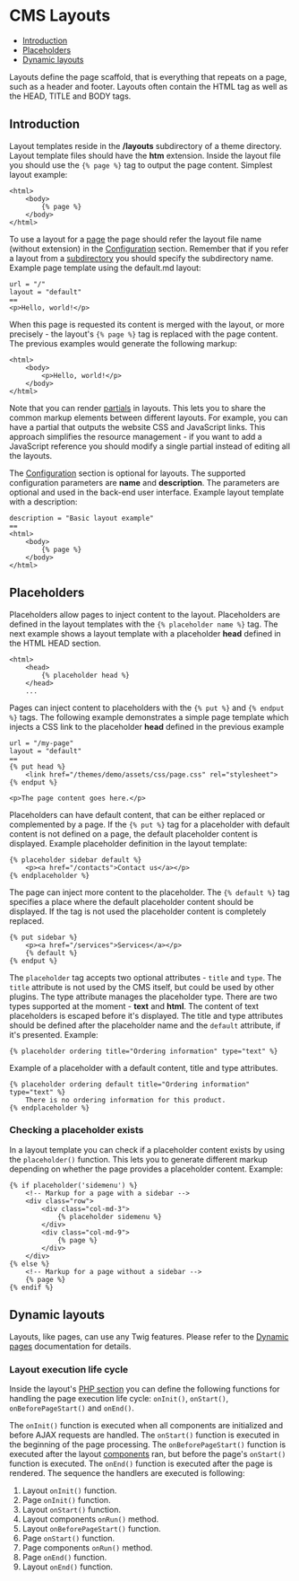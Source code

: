 # CMS Layouts

- [Introduction](#introduction)
- [Placeholders](#placeholders)
- [Dynamic layouts](#dynamic-layouts)

Layouts define the page scaffold, that is everything that repeats on a page, such as a header and footer. Layouts often contain the HTML tag as well as the HEAD, TITLE and BODY tags.

<a name="introduction" class="anchor" href="#introduction"></a>
## Introduction

Layout templates reside in the **/layouts** subdirectory of a theme directory. Layout template files should have the **htm** extension. Inside the layout file you should use the `{% page %}` tag to output the page content. Simplest layout example:

    <html>
        <body>
            {% page %}
        </body>
    </html>

To use a layout for a [page](pages) the page should refer the layout file name (without extension) in the [Configuration](themes#configuration-section) section. Remember that if you refer a layout from a [subdirectory](themes#subdirectories) you should specify the subdirectory name. Example page template using the default.md layout:

    url = "/"
    layout = "default"
    ==
    <p>Hello, world!</p>

When this page is requested its content is merged with the layout, or more precisely - the layout's `{% page %}` tag is replaced with the page content. The previous examples would generate the following markup:

    <html>
        <body>
            <p>Hello, world!</p>
        </body>
    </html>

Note that you can render [partials](partials) in layouts. This lets you to share the common markup elements between different layouts. For example, you can have a partial that outputs the website CSS and JavaScript links. This approach simplifies the resource management - if you want to add a JavaScript reference you should modify a single partial instead of editing all the layouts.

The [Configuration](themes#configuration-section) section is optional for layouts. The supported configuration parameters are **name** and **description**. The parameters are optional and used in the back-end user interface. Example layout template with a description:

    description = "Basic layout example"
    ==
    <html>
        <body>
            {% page %}
        </body>
    </html>

<a name="placeholders" class="anchor" href="#placeholders"></a>
## Placeholders

Placeholders allow pages to inject content to the layout. Placeholders are defined in the layout templates with the `{% placeholder name %}` tag. The next example shows a layout template with a placeholder **head** defined in the HTML HEAD section.

    <html>
        <head>
            {% placeholder head %}
        </head>
        ...

Pages can inject content to placeholders with the `{% put %}` and `{% endput %}` tags. The following example demonstrates a simple page template which injects a CSS link to the placeholder **head** defined in the previous example


    url = "/my-page"
    layout = "default"
    ==
    {% put head %}
        <link href="/themes/demo/assets/css/page.css" rel="stylesheet">
    {% endput %}

    <p>The page content goes here.</p>

Placeholders can have default content, that can be either replaced or complemented by a page. If the `{% put %}` tag for a placeholder with default content is not defined on a page, the default placeholder content is displayed. Example placeholder definition in the layout template:

    {% placeholder sidebar default %}
        <p><a href="/contacts">Contact us</a></p>
    {% endplaceholder %}

The page can inject more content to the placeholder. The `{% default %}` tag specifies a place where the default placeholder content should be displayed. If the tag is not used the placeholder content is completely replaced.

    {% put sidebar %}
        <p><a href="/services">Services</a></p>
        {% default %}
    {% endput %}

The `placeholder` tag accepts two optional attributes - `title` and `type`. The `title` attribute is not used by the CMS itself, but could be used by other plugins. The type attribute manages the placeholder type. There are two types supported at the moment - **text** and **html**. The content of text placeholders is escaped before it's displayed. The title and type attributes should be defined after the placeholder name and the `default` attribute, if it's presented. Example:

    {% placeholder ordering title="Ordering information" type="text" %}

Example of a placeholder with a default content, title and type attributes.

    {% placeholder ordering default title="Ordering information" type="text" %}
        There is no ordering information for this product.
    {% endplaceholder %}

<a name="checking-placeholder-exits" class="anchor" href="#checking-placeholder-exits"></a>
### Checking a placeholder exists

In a layout template you can check if a placeholder content exists by using the `placeholder()` function. This lets you to generate different markup depending on whether the page provides a placeholder content. Example:

    {% if placeholder('sidemenu') %}
        <!-- Markup for a page with a sidebar -->
        <div class="row">
            <div class="col-md-3">
                {% placeholder sidemenu %}
            </div>
            <div class="col-md-9">
                {% page %}
            </div>
        </div>
    {% else %}
        <!-- Markup for a page without a sidebar -->
        {% page %}
    {% endif %}

<a name="dynamic-layouts" class="anchor" href="#dynamic-layouts"></a>
## Dynamic layouts

Layouts, like pages, can use any Twig features. Please refer to the [Dynamic pages](pages#dynamic-pages) documentation for details.

<a name="layout-life-cycle" class="anchor" href="#layout-life-cycle"></a>
### Layout execution life cycle

Inside the layout's [PHP section](themes#php-section) you can define the following functions for handling the page execution life cycle: `onInit()`, `onStart()`, `onBeforePageStart()` and `onEnd()`.

The `onInit()` function is executed when all components are initialized and before AJAX requests are handled. The `onStart()` function is executed in the beginning of the page processing. The `onBeforePageStart()` function is executed after the layout [components](components) ran, but before the page's `onStart()` function is executed. The `onEnd()` function is executed after the page is rendered. The sequence the handlers are executed is following:

1. Layout `onInit()` function.
1. Page `onInit()` function.
1. Layout `onStart()` function.
1. Layout components `onRun()` method.
1. Layout `onBeforePageStart()` function.
1. Page `onStart()` function.
1. Page components `onRun()` method.
1. Page `onEnd()` function.
1. Layout `onEnd()` function.

